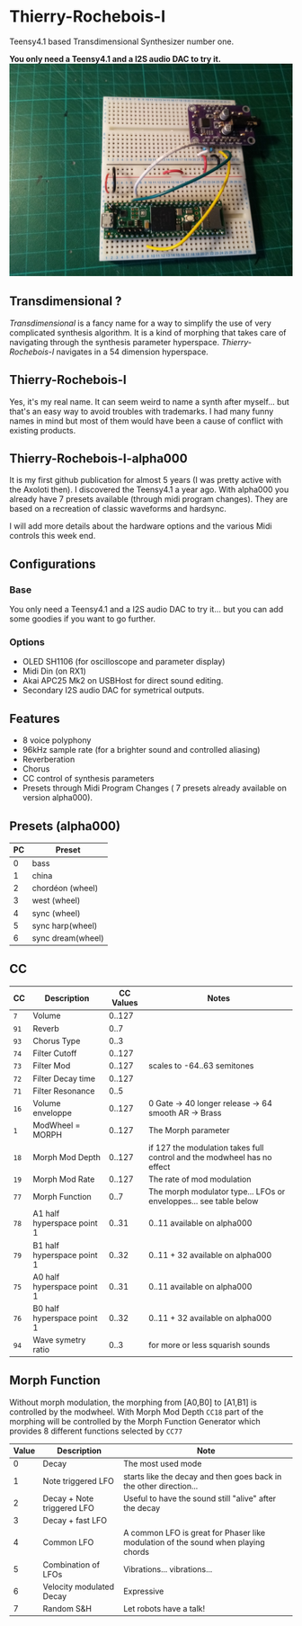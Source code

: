 # Thierry-Rochebois-I
Teensy4.1 based Transdimensional Synthesizer number one.

**You only need a Teensy4.1 and a I2S audio DAC to try it.**
![a Teensy4.1 and an I2S DAC](Photos/Minimal_UDA1334.jpg)

## Transdimensional ?
_Transdimensional_ is a fancy name for a way to simplify the use of very complicated synthesis algorithm.
It is a kind of morphing that takes care of navigating through the synthesis parameter hyperspace.
_Thierry-Rochebois-I_ navigates in a 54 dimension hyperspace.

## Thierry-Rochebois-I
Yes, it's my real name. It can seem weird to name a synth after myself... but that's an easy way to avoid
troubles with trademarks. I had many funny names in mind but most of them would have been a cause of conflict
with existing products.

## Thierry-Rochebois-I-alpha000
It is my first github publication for almost 5 years (I was pretty active with the Axoloti then). I discovered the
Teensy4.1 a year ago.
With alpha000 you already have 7 presets available (through midi program changes). 
They are based on a recreation of classic waveforms and hardsync.

I will add more details about the hardware options and the various Midi controls this week end.

## Configurations
### Base
You only need a Teensy4.1 and a I2S audio DAC to try it... but you can add some goodies if you want to go further.
### Options
- OLED SH1106 (for oscilloscope and parameter display) 
- Midi Din (on RX1)
- Akai APC25 Mk2 on USBHost for direct sound editing.
- Secondary I2S audio DAC for symetrical outputs.

## Features

- 8 voice polyphony
- 96kHz sample rate (for a brighter sound and controlled aliasing)
- Reverberation
- Chorus
- CC control of synthesis parameters
- Presets through Midi Program Changes ( 7 presets already available on version alpha000).

## Presets (alpha000)
|PC|Preset|
|--|------|
|0|bass|
|1|china|
|2|chordéon (wheel)|
|3|west (wheel)|
|4|sync (wheel)|
|5|sync harp(wheel)|
|6|sync dream(wheel)|


## CC

|  CC  |    Description   | CC Values | Notes                    |
|------|------------------|-----------|--------------------------|
|   `7`|Volume            |  0..127   |                          |
|  `91`|Reverb            |  0..7     |                          |
|  `93`|Chorus Type       |  0..3     |                          |
|  `74`|Filter Cutoff     |  0..127   |                          |
|  `73`|Filter Mod        |  0..127   | scales to -64..63 semitones |
|  `72`|Filter Decay time |  0..127   |                          |
|  `71`|Filter Resonance  |  0..5     |                          |
|  `16`|Volume enveloppe  |  0..127   | 0 Gate -> 40 longer release -> 64 smooth AR -> Brass |
|   `1`|ModWheel = MORPH  |  0..127   | The Morph parameter      |
|  `18`|Morph Mod Depth   |  0..127   | if 127 the modulation takes full control and the modwheel has no effect|
|  `19`|Morph Mod Rate    |  0..127   | The rate of mod modulation |
|  `77`|Morph Function    |  0..7     | The morph modulator type... LFOs or enveloppes... see table below |
|  `78`|A1 half hyperspace point 1 |  0..31    | 0..11 available on alpha000 |
|  `79`|B1 half hyperspace point 1 |  0..32    | 0..11 + 32 available on alpha000 |
|  `75`|A0 half hyperspace point 1 |  0..31    | 0..11 available on alpha000 |
|  `76`|B0 half hyperspace point 1 |  0..32    | 0..11 + 32 available on alpha000 |
|  `94`|Wave symetry ratio | 0..3 | for more or less squarish sounds |

## Morph Function
Without morph modulation, the morphing from [A0,B0] to [A1,B1] is controlled by the modwheel.
With Morph Mod Depth `CC18` part of the morphing will be controlled by the Morph Function Generator which provides 8 different functions selected by `CC77`

|Value|Description|Note|
|-----|-----------|----|
|0|Decay|The most used mode|
|1|Note triggered LFO|starts like the decay and then goes back in the other direction...|
|2|Decay + Note triggered LFO |Useful to have the sound still "alive" after the decay|
|3|Decay + fast LFO ||
|4|Common LFO | A common LFO is great for Phaser like modulation of the sound when playing chords|
|5|Combination of LFOs| Vibrations... vibrations...|
|6|Velocity modulated Decay|Expressive|
|7|Random S&H|Let robots have a talk!|


